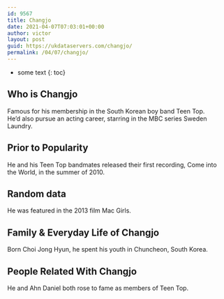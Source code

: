 ```yaml
---
id: 9567
title: Changjo
date: 2021-04-07T07:03:01+00:00
author: victor
layout: post
guid: https://ukdataservers.com/changjo/
permalink: /04/07/changjo/
---
```


* some text
{: toc}


## Who is Changjo



Famous for his membership in the South Korean boy band Teen Top. He&#8217;d also pursue an acting career, starring in the MBC series Sweden Laundry.

                
                
                
## Prior to Popularity



He and his Teen Top bandmates released their first recording, Come into the World, in the summer of 2010.

                
                
                
## Random data



He was featured in the 2013 film Mac Girls.

                
                
                
## Family & Everyday Life of Changjo



Born Choi Jong Hyun, he spent his youth in Chuncheon, South Korea.

                
                
                
## People Related With Changjo



He and Ahn Daniel both rose to fame as members of Teen Top.

                
              
            
          
          
          